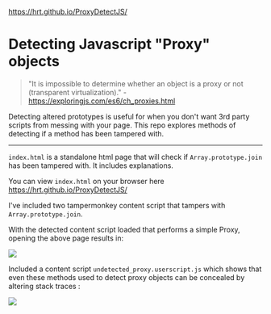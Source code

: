 https://hrt.github.io/ProxyDetectJS/


# Detecting Javascript "Proxy" objects
> "It is impossible to determine whether an object is a proxy or not (transparent virtualization)." - https://exploringjs.com/es6/ch_proxies.html

Detecting altered prototypes is useful for when you don't want 3rd party scripts from messing with your page. This repo explores methods of detecting if a method has been tampered with.



---



`index.html` is a standalone html page that will check if `Array.prototype.join` has been tampered with. It includes explanations.

You can view `index.html` on your browser here https://hrt.github.io/ProxyDetectJS/

I've included two tampermonkey content script that tampers with `Array.prototype.join`.


With the detected content script loaded that performs a simple Proxy, opening the above page results in:

![](https://i.imgur.com/wzvUtgM.png)


Included a content script `undetected_proxy.userscript.js` which shows that even these methods used to detect proxy objects can be concealed by altering stack traces :

![](https://i.imgur.com/9oXL6EV.png)

